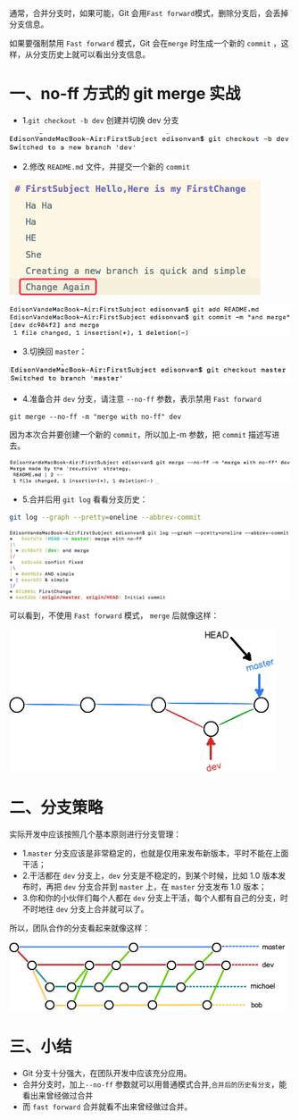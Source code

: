 通常，合并分支时，如果可能，Git 会用`Fast forward`模式，删除分支后，会丢掉分支信息。

如果要强制禁用 `Fast forward` 模式，Git 会在`merge` 时生成一个新的 `commit` ，这样，从分支历史上就可以看出分支信息。

# 一、no-ff 方式的 git merge 实战

- 1.`git checkout -b dev` 创建并切换 dev 分支

![11-1](../assets/11-1.png)

- 2.修改 `README.md` 文件，并提交一个新的 `commit`

![11-2](../assets/11-2.png)

![11-3](../assets/11-3.png)

- 3.切换回 `master`：

![11-4](../assets/11-4.png)

- 4.准备合并 `dev` 分支，请注意 `--no-ff` 参数，表示禁用 `Fast forward`

```
git merge --no-ff -m "merge with no-ff" dev
```

因为本次合并要创建一个新的 `commit`，所以加上-m 参数，把 `commit` 描述写进去。

![11-5](../assets/11-5.png)

- 5.合并后用 `git log` 看看分支历史：

```bash
git log --graph --pretty=oneline --abbrev-commit
```

![11-6](../assets/11-6.png)

可以看到，不使用 `Fast forward` 模式， `merge` 后就像这样：

![11-7](../assets/11-7.png)

# 二、分支策略

实际开发中应该按照几个基本原则进行分支管理：

- 1.`master` 分支应该是非常稳定的，也就是仅用来发布新版本，平时不能在上面干活；
- 2.干活都在 `dev` 分支上，`dev` 分支是不稳定的，到某个时候，比如 1.0 版本发布时，再把 `dev` 分支合并到 `master` 上，在 `master` 分支发布 1.0 版本；
- 3.你和你的小伙伴们每个人都在 `dev` 分支上干活，每个人都有自己的分支，时不时地往 `dev` 分支上合并就可以了。

所以，团队合作的分支看起来就像这样：

![11-8](../assets/11-8.png)

# 三、小结

- Git 分支十分强大，在团队开发中应该充分应用。
- 合并分支时，加上`--no-ff` 参数就可以用普通模式合并,`合并后的历史有分支`，能看出来曾经做过合并
- 而 `fast forward` 合并就看不出来曾经做过合并。
